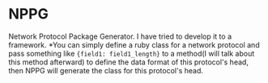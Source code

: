 # NPPG
Network Protocol Package Generator. I have tried to develop it to a framework. 
*You can simply define a ruby class for a network protocol and pass something like `{field1: field1_length}` to a method(I will talk about this method afterward) to define the data format of this protocol's head, then NPPG will generate the class for this protocol's head. 

